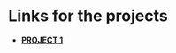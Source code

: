 # Links for the projects

- **[PROJECT 1](https://mandy8055.github.io/web_handsOn/quote-generator/index.html)**
